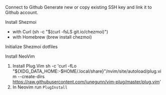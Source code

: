 Connect to Github
Generate new or copy existing SSH key and link it to Github account.

Install Shezmoi
- with Curl (sh -c "$(curl -fsLS git.io/chezmoi)")
- with Homebrew (brew install chezmoi)

Initialize Shezmoi dotfiles


Install NeoVim
1. Install Plug.Vim
    sh -c 'curl -fLo "${XDG_DATA_HOME:-$HOME/.local/share}"/nvim/site/autoload/plug.vim --create-dirs \
           https://raw.githubusercontent.com/junegunn/vim-plug/master/plug.vim'
2. In Neovim run `PlugInstall`
